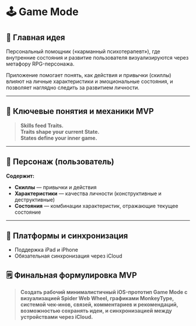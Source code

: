 # 🕹️ Game Mode

## 🔖 Главная идея

Персональный помощник («карманный психотерапевт»), где внутренние состояния и развитие пользователя визуализируются через метафору RPG-персонажа.

Приложение помогает понять, как действия и привычки (скиллы) влияют на личные характеристики и эмоциональные состояния, и позволяет наглядно следить за развитием личности.

---

## 📌 Ключевые понятия и механики MVP

> **Skills feed Traits.**  
> **Traits shape your current State.**  
> **States define your inner game.**

---

## 🧑 Персонаж (пользователь)

**Содержит:**

- **Скиллы** — привычки и действия
- **Характеристики** — качества личности (конструктивные и деструктивные)
- **Состояния** — комбинации характеристик, отражающие текущее состояние

---

## 📲 Платформы и синхронизация

- Поддержка iPad и iPhone
- Обязательная синхронизация через iCloud

## 🗒️ Финальная формулировка MVP

> **Создать рабочий минималистичный iOS-прототип Game Mode с визуализацией Spider Web Wheel, графиками MonkeyType, системой чек-инов, связей, комментариев и рекомендаций, возможностью сохранять идеи, и синхронизацией между устройствами через iCloud.**

